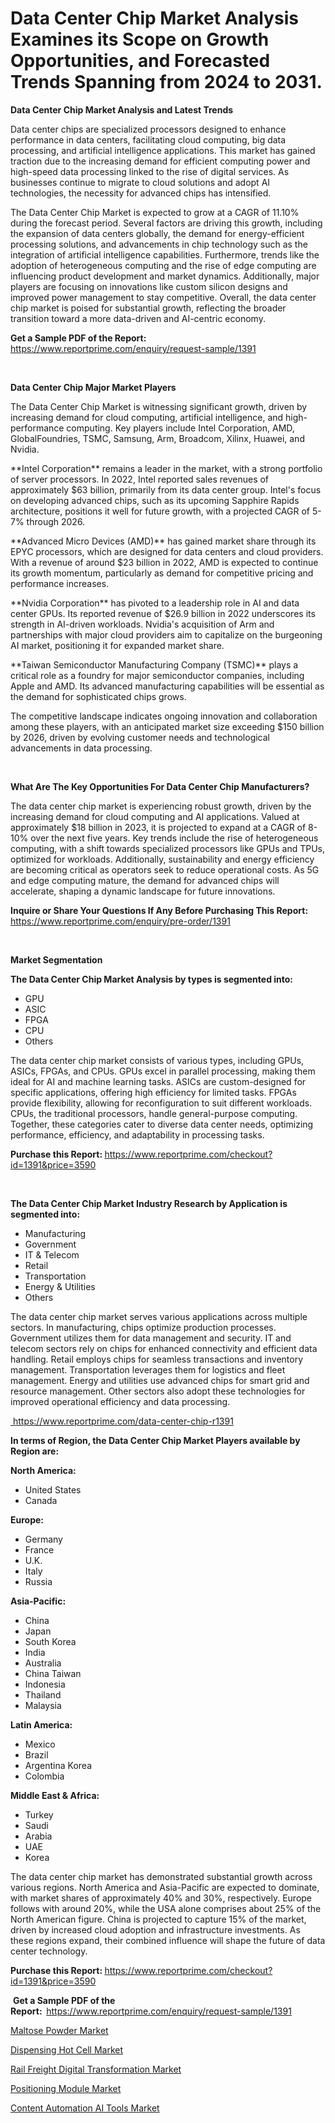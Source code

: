 <p><h1>Data Center Chip Market Analysis Examines its Scope on Growth Opportunities, and Forecasted Trends Spanning from 2024 to 2031.</h1></p><p><strong>Data Center Chip Market Analysis and Latest Trends</strong></p>
<p><p>Data center chips are specialized processors designed to enhance performance in data centers, facilitating cloud computing, big data processing, and artificial intelligence applications. This market has gained traction due to the increasing demand for efficient computing power and high-speed data processing linked to the rise of digital services. As businesses continue to migrate to cloud solutions and adopt AI technologies, the necessity for advanced chips has intensified.</p><p>The Data Center Chip Market is expected to grow at a CAGR of 11.10% during the forecast period. Several factors are driving this growth, including the expansion of data centers globally, the demand for energy-efficient processing solutions, and advancements in chip technology such as the integration of artificial intelligence capabilities. Furthermore, trends like the adoption of heterogeneous computing and the rise of edge computing are influencing product development and market dynamics. Additionally, major players are focusing on innovations like custom silicon designs and improved power management to stay competitive. Overall, the data center chip market is poised for substantial growth, reflecting the broader transition toward a more data-driven and AI-centric economy.</p></p>
<p><strong>Get a Sample PDF of the Report:&nbsp;</strong> <a href="https://www.reportprime.com/enquiry/request-sample/1391">https://www.reportprime.com/enquiry/request-sample/1391</a></p>
<p>&nbsp;</p>
<p><strong>Data Center Chip Major Market Players</strong></p>
<p><p>The Data Center Chip Market is witnessing significant growth, driven by increasing demand for cloud computing, artificial intelligence, and high-performance computing. Key players include Intel Corporation, AMD, GlobalFoundries, TSMC, Samsung, Arm, Broadcom, Xilinx, Huawei, and Nvidia.</p><p>**Intel Corporation** remains a leader in the market, with a strong portfolio of server processors. In 2022, Intel reported sales revenues of approximately $63 billion, primarily from its data center group. Intel's focus on developing advanced chips, such as its upcoming Sapphire Rapids architecture, positions it well for future growth, with a projected CAGR of 5-7% through 2026.</p><p>**Advanced Micro Devices (AMD)** has gained market share through its EPYC processors, which are designed for data centers and cloud providers. With a revenue of around $23 billion in 2022, AMD is expected to continue its growth momentum, particularly as demand for competitive pricing and performance increases.</p><p>**Nvidia Corporation** has pivoted to a leadership role in AI and data center GPUs. Its reported revenue of $26.9 billion in 2022 underscores its strength in AI-driven workloads. Nvidia's acquisition of Arm and partnerships with major cloud providers aim to capitalize on the burgeoning AI market, positioning it for expanded market share.</p><p>**Taiwan Semiconductor Manufacturing Company (TSMC)** plays a critical role as a foundry for major semiconductor companies, including Apple and AMD. Its advanced manufacturing capabilities will be essential as the demand for sophisticated chips grows.</p><p>The competitive landscape indicates ongoing innovation and collaboration among these players, with an anticipated market size exceeding $150 billion by 2026, driven by evolving customer needs and technological advancements in data processing.</p></p>
<p>&nbsp;</p>
<p><strong>What Are The Key Opportunities For Data Center Chip Manufacturers?</strong></p>
<p><p>The data center chip market is experiencing robust growth, driven by the increasing demand for cloud computing and AI applications. Valued at approximately $18 billion in 2023, it is projected to expand at a CAGR of 8-10% over the next five years. Key trends include the rise of heterogeneous computing, with a shift towards specialized processors like GPUs and TPUs, optimized for workloads. Additionally, sustainability and energy efficiency are becoming critical as operators seek to reduce operational costs. As 5G and edge computing mature, the demand for advanced chips will accelerate, shaping a dynamic landscape for future innovations.</p></p>
<p><strong>Inquire or Share Your Questions If Any Before Purchasing This Report:</strong> <a href="https://www.reportprime.com/enquiry/pre-order/1391">https://www.reportprime.com/enquiry/pre-order/1391</a></p>
<p>&nbsp;</p>
<p><strong>Market Segmentation</strong></p>
<p><strong>The Data Center Chip Market Analysis by types is segmented into:</strong></p>
<p><ul><li>GPU</li><li>ASIC</li><li>FPGA</li><li>CPU</li><li>Others</li></ul></p>
<p><p>The data center chip market consists of various types, including GPUs, ASICs, FPGAs, and CPUs. GPUs excel in parallel processing, making them ideal for AI and machine learning tasks. ASICs are custom-designed for specific applications, offering high efficiency for limited tasks. FPGAs provide flexibility, allowing for reconfiguration to suit different workloads. CPUs, the traditional processors, handle general-purpose computing. Together, these categories cater to diverse data center needs, optimizing performance, efficiency, and adaptability in processing tasks.</p></p>
<p><strong>Purchase this Report:&nbsp;</strong><a href="https://www.reportprime.com/checkout?id=1391&price=3590">https://www.reportprime.com/checkout?id=1391&price=3590</a></p>
<p>&nbsp;</p>
<p><strong>The Data Center Chip Market Industry Research by Application is segmented into:</strong></p>
<p><ul><li>Manufacturing</li><li>Government</li><li>IT & Telecom</li><li>Retail</li><li>Transportation</li><li>Energy & Utilities</li><li>Others</li></ul></p>
<p><p>The data center chip market serves various applications across multiple sectors. In manufacturing, chips optimize production processes. Government utilizes them for data management and security. IT and telecom sectors rely on chips for enhanced connectivity and efficient data handling. Retail employs chips for seamless transactions and inventory management. Transportation leverages them for logistics and fleet management. Energy and utilities use advanced chips for smart grid and resource management. Other sectors also adopt these technologies for improved operational efficiency and data processing.</p></p>
<p><a href="https://www.reportprime.com/data-center-chip-r1391">&nbsp;https://www.reportprime.com/data-center-chip-r1391</a></p>
<p><strong>In terms of Region, the Data Center Chip Market Players available by Region are:</strong></p>
<p>
    <p> <strong> North America: </strong>
        <ul>
            <li>United States</li>
            <li>Canada</li>
        </ul>
        </p> 
    <p> <strong> Europe: </strong>
        <ul>
            <li>Germany</li>
            <li>France</li>
            <li>U.K.</li>
            <li>Italy</li>
            <li>Russia</li>
        </ul>
        </p> 
    <p> <strong> Asia-Pacific: </strong>
        <ul>
            <li>China</li>
            <li>Japan</li>
            <li>South Korea</li>
            <li>India</li>
            <li>Australia</li>
            <li>China Taiwan</li>
            <li>Indonesia</li>
            <li>Thailand</li>
            <li>Malaysia</li>
        </ul>
        </p> 
    <p> <strong> Latin America: </strong>
        <ul>
            <li>Mexico</li>
            <li>Brazil</li>
            <li>Argentina Korea</li>
            <li>Colombia</li>
        </ul>
        </p> 
    <p> <strong> Middle East & Africa: </strong>
        <ul>
            <li>Turkey</li>
            <li>Saudi</li>
            <li>Arabia</li>
            <li>UAE</li>
            <li>Korea</li>
        </ul>
    </p>
    </p>
<p><p>The data center chip market has demonstrated substantial growth across various regions. North America and Asia-Pacific are expected to dominate, with market shares of approximately 40% and 30%, respectively. Europe follows with around 20%, while the USA alone comprises about 25% of the North American figure. China is projected to capture 15% of the market, driven by increased cloud adoption and infrastructure investments. As these regions expand, their combined influence will shape the future of data center technology.</p></p>
<p><strong>Purchase this Report: </strong><a href="https://www.reportprime.com/checkout?id=1391&price=3590">https://www.reportprime.com/checkout?id=1391&price=3590</a></p>
<p>&nbsp;<strong>Get a Sample PDF of the Report:&nbsp;&nbsp;</strong><a href="https://www.reportprime.com/enquiry/request-sample/1391">https://www.reportprime.com/enquiry/request-sample/1391</a></p>
<p><strong></strong></p>
<p><p><a href="https://www.linkedin.com/pulse/strategic-market-insights-navigating-global-maltose-powder-as6tf?trackingId=acpahmauRqSOmKSUh7fGqw%3D%3D">Maltose Powder Market</a></p><p><a href="https://issuu.com/reportprime-2/docs/dispensing-hot-cell-market-size-203_c4de5791c7876f">Dispensing Hot Cell Market</a></p><p><a href="https://medium.com/@sean.peake0978/rail-freight-digital-transformation-market-trends-and-market-growth-outlook-2024-2031-2c60e2a306a6">Rail Freight Digital Transformation Market</a></p><p><a href="https://github.com/tamvrosiya/Market-Research-Report-List-5/blob/main/positioning-module-market.md">Positioning Module Market</a></p><p><a href="https://medium.com/@colin.dunca43545/content-automation-ai-tools-market-market-segmentation-geographical-regions-and-market-forcast-d4ac1953060c">Content Automation AI Tools Market</a></p></p>